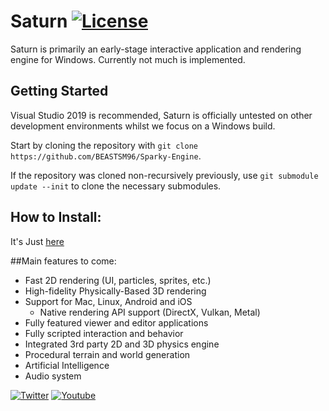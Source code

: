 # Saturn [![License](https://img.shields.io/badge/license-MIT-green.svg)](https://github.com/BEASTSM96/Sparky-Engine/blob/master/LICENSE)

Saturn is primarily an early-stage interactive application and rendering engine for Windows. Currently not much is implemented.

## Getting Started
Visual Studio 2019 is recommended, Saturn is officially untested on other development environments whilst we focus on a Windows build.

Start by cloning the repository with `git clone https://github.com/BEASTSM96/Sparky-Engine`.

If the repository was cloned non-recursively previously, use `git submodule update --init` to clone the necessary submodules.

## How to Install:

It's Just [here](https://github.com/BEASTSM96/Sparky-Engine/blob/master/INSTALL.md)


##Main features to come:
- Fast 2D rendering (UI, particles, sprites, etc.)
- High-fidelity Physically-Based 3D rendering 
- Support for Mac, Linux, Android and iOS
    - Native rendering API support (DirectX, Vulkan, Metal)
- Fully featured viewer and editor applications
- Fully scripted interaction and behavior
- Integrated 3rd party 2D and 3D physics engine
- Procedural terrain and world generation
- Artificial Intelligence
- Audio system


[![Twitter](https://img.shields.io/badge/%40beastsm96--blue.svg?style=social&logo=Twitter)](https://twitter.com/beastsm96)
[![Youtube](https://img.shields.io/badge/BEAST--red.svg?style=social&logo=youtube)](https://www.youtube.com/channel/UC4kS5P7Jsq3eacveJiFuQbg)
